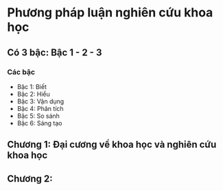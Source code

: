 # Phương pháp luận nghiên cứu khoa học

## Có 3 bậc: Bậc 1 - 2 - 3
### Các bậc
  - Bậc 1: Biết
  - Bậc 2: Hiểu
  - Bậc 3: Vận dụng
  - Bậc 4: Phân tích
  - Bậc 5: So sánh
  - Bậc 6: Sáng tạo
    
## Chương 1: Đại cương về khoa học  và nghiên cứu khoa học

## Chương 2: 